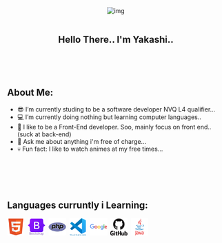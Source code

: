 

<div align="center">
  
<img src="https://github.com/Yakashi13/Yaka-MD/blob/main/Assets/Img/yaka.jpg" alt="img" width="720px" heigth="1080px">
</div>

<br>
  
<h2 align="center">
Hello There.. I'm Yakashi..
</h2>

<br>
<br>
<br>

<h2 align="Left">
  About Me:
</h2>

- 😎 I’m currently studing to be a software developer NVQ L4 qualifier...
- 💻 I’m currently doing nothing but learning computer languages..
- 📱 I like to be a Front-End developer. Soo, mainly focus on front end.. (suck at back-end)
- 📖 Ask me about anything i'm free of charge...
- 💀 Fun fact: I like to watch animes at my free times...
<h2></h2>
<br>
<br>
<br>

<h2 align="Left">
  Languages curruntly i Learning:
</h2>

<div>
    <img src="https://github.com/devicons/devicon/blob/master/icons/html5/html5-original.svg" title="React" alt="React" width="40" height="40"/>&nbsp;
    <img src="https://github.com/devicons/devicon/blob/master/icons/bootstrap/bootstrap-original-wordmark.svg" title="React" alt="React" width="40" height="40"/>&nbsp;
    <img src="https://github.com/devicons/devicon/blob/master/icons/php/php-original.svg" title="Java" alt="Java" width="40" height="40"/>&nbsp; 
    <img src="https://github.com/devicons/devicon/blob/master/icons/vscode/vscode-original-wordmark.svg" title="React" alt="React" width="40" height="40"/>&nbsp;
    <img src="https://github.com/devicons/devicon/blob/master/icons/google/google-original-wordmark.svg" title="React" alt="React" width="40" height="40"/>&nbsp;
    <img src="https://github.com/devicons/devicon/blob/master/icons/github/github-original-wordmark.svg" title="React" alt="React" width="40" height="40"/>&nbsp;
    <img src="https://github.com/devicons/devicon/blob/master/icons/java/java-original-wordmark.svg" title="Java" alt="Java" width="40" height="40"/>&nbsp; 
   
</div>

<h2></h2>
